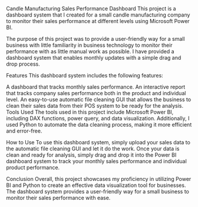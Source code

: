 Candle Manufacturing Sales Performance Dashboard
This project is a dashboard system that I created for a small candle manufacturing company to monitor their sales performance at different levels using Microsoft Power BI.

The purpose of this project was to provide a user-friendly way for a small business with little familiarity in business technology to monitor their performance with as little manual work as possible. I have provided a dashboard system that enables monthly updates with a simple drag and drop process.

Features
This dashboard system includes the following features:

A dashboard that tracks monthly sales performance.
An interactive report that tracks company sales performance both in the product and individual level.
An easy-to-use automatic file cleaning GUI that allows the business to clean their sales data from their POS system to be ready for the analysis.
Tools Used
The tools used in this project include Microsoft Power BI, including DAX functions, power query, and data visualization. Additionally, I used Python to automate the data cleaning process, making it more efficient and error-free.

How to Use
To use this dashboard system, simply upload your sales data to the automatic file cleaning GUI and let it do the work. Once your data is clean and ready for analysis, simply drag and drop it into the Power BI dashboard system to track your monthly sales performance and individual product performance.

Conclusion
Overall, this project showcases my proficiency in utilizing Power BI and Python to create an effective data visualization tool for businesses. The dashboard system provides a user-friendly way for a small business to monitor their sales performance with ease.
